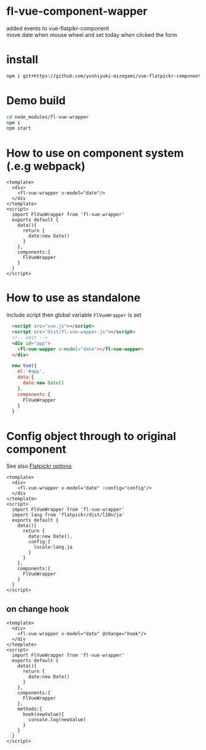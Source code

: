 # fl-vue-component-wapper
added events  to vue-flatpikr-component  
move date when mouse wheel  and set today when clicked the form
# install
```sh
npm i git+https://github.com/yoshiyuki-mizogami/vue-flatpickr-component-wapper
```

# Demo build
```sh
cd node_modules/fl-vue-wrapper
npm i
npm start
```

# How to use on component system (.e.g webpack)
```vue
<template>
  <div>
    <fl-vue-wrapper v-model="date"/>
  </div
</template>
<script>
  import FlVueWrapper from 'fl-vue-wrapper'
  exports default {
    data(){
      return {
        date:new Date()
      }
    },
    components:{
      FlVueWrapper
    }
  }
</script>
```

# How to use as standalone
include script then global variable `FlVueWrapper` is set
```html
  <script src="vue.js"></script>
  <script src="dist/fl-vue-wapper.js"></script>
  <!-- omit -->
  <div id="app">
    <fl-vue-wapper v-model="date"></fl-vue-wapper>
  </div>
```
```js
  new Vue({
    el:'#app',
    data:{
      date:new Date()
    },
    components:{
      FlVueWrapper
    }
  }
```

# Config object through to original component
See also [Flatpickr options](https://flatpickr.js.org/options/)
```vue
<template>
  <div>
    <fl-vue-wrapper v-model="date" :config="config"/>
  </div
</template>
<script>
  import FlVueWrapper from 'fl-vue-wrapper'
  import lang from 'flatpickr/dist/l10n/ja'
  exports default {
    data(){
      return {
        date:new Date(),
        config:{
          locale:lang.ja
        }
      }
    },
    components:{
      FlVueWrapper
    }
  }
</script>
```

## on change hook
```vue
<template>
  <div>
    <fl-vue-wrapper v-model="date" @change="hook"/>
  </div
</template>
<script>
  import FlVueWrapper from 'fl-vue-wrapper'
  exports default {
    data(){
      return {
        date:new Date()
      }
    },
    components:{
      FlVueWrapper
    },
    methods:{
      hook(newValue){
        console.log(newValue)
      }
    }
  }
</script>
```
